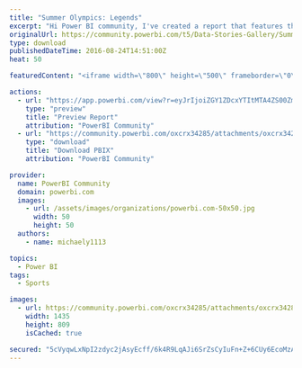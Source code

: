 ```yaml
---
title: "Summer Olympics: Legends"
excerpt: "Hi Power BI community, I've created a report that features three key Olympians: Simone Biles, Usain Bolt, and Michael Phelps. They have been on the"
originalUrl: https://community.powerbi.com/t5/Data-Stories-Gallery/Summer-Olympics-Legends/m-p/61971
type: download
publishedDateTime: 2016-08-24T14:51:00Z
heat: 50

featuredContent: "<iframe width=\"800\" height=\"500\" frameborder=\"0\" src=\"https://app.powerbi.com/view?r=eyJrIjoiZGY1ZDcxYTItMTA4ZS00ZmNjLWFmZTAtYzMwMGZjZTIwZTFhIiwidCI6ImY2YjZkZDViLWYwMmYtNDQxYS05OWEwLTE2MmFjNTA2MGJkMiIsImMiOjZ9\"></iframe>"

actions:
  - url: "https://app.powerbi.com/view?r=eyJrIjoiZGY1ZDcxYTItMTA4ZS00ZmNjLWFmZTAtYzMwMGZjZTIwZTFhIiwidCI6ImY2YjZkZDViLWYwMmYtNDQxYS05OWEwLTE2MmFjNTA2MGJkMiIsImMiOjZ9"
    type: "preview"
    title: "Preview Report"
    attribution: "PowerBI Community"
  - url: "https://community.powerbi.com/oxcrx34285/attachments/oxcrx34285/DataStoriesGallery/248/2/Legends%20in%20the%20Olympics.pbix"
    type: "download"
    title: "Download PBIX"
    attribution: "PowerBI Community"

provider:
  name: PowerBI Community
  domain: powerbi.com
  images:
    - url: /assets/images/organizations/powerbi.com-50x50.jpg
      width: 50
      height: 50
  authors:
    - name: michaely1113

topics:
  - Power BI
tags:
  - Sports

images:
  - url: https://community.powerbi.com/oxcrx34285/attachments/oxcrx34285/DataStoriesGallery/248/1/thumbnail.PNG
    width: 1435
    height: 809
    isCached: true

secured: "5cVyqwLxNpI2zdyc2jAsyEcff/6k4R9LqAJi6SrZsCyIuFn+Z+6CUy6EcoMzAn3xj7q4a8t+bfnh5zUcEluyKdaLj24nNRnfXWf4/eE9Q5Pdt1PU6kNM8rYcEgT/rbqql6I0xWqz1ISt4/aQv8XZ6WZ0Ur0QjWmZR4HgPQ9Pb9l6+nyiljeCttEkRByhM42LWROgzMCJgLo1IUGao3Rahr2vr+cqA5rxZuJRdQIkKYuyJTLZBSxfSCWKx3s3L4xRYem/WyuZfqzoW6EV7rC4KRIYIctLlSO86U9+TCrvRIQt8z6cDwUT/X+l+IJE6N4G+5tPBAwFPW635Gnzk8ljvEn5C+ZORXjp74i1PPX9qqdzHYH+F29DRoI5OKbEIrHzE39qya1TSJ6sq6o4BoabR88itiYtqE372XsjTQN7UnLV+5LhapZwFOUcVzAu1jbD;5wZyHXl9uCg9bYwK5AhhJA=="
---
```



